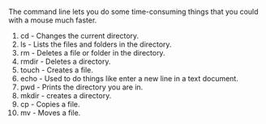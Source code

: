 The command line lets you do some time-consuming things that you could with a mouse much faster.

1. cd - Changes the current directory.
2. ls - Lists the files and folders in the directory.
3. rm - Deletes a file or folder in the directory.
4. rmdir - Deletes a directory.
5. touch - Creates a file.
6. echo - Used to do things like enter a new line in a text document.
7. pwd - Prints the directory you are in.
8. mkdir - creates a directory.
9. cp - Copies a file.
10. mv - Moves a file.